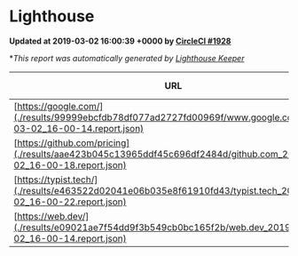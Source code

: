 
# Lighthouse

**Updated at 2019-03-02 16:00:39 +0000 by [CircleCI #1928](https://circleci.com/gh/ItinerisLtd/lighthouse-keeper-example/1928)**

**This report was automatically generated by [Lighthouse Keeper](https://github.com/itinerisltd/lighthouse-keeper)*

| URL | Performance | Accessibility | Best Practices | SEO | PWA | Updated At |
| --- | --- | --- | --- | --- | --- | --- |
| [https://google.com/](./results/99999ebcfdb78df077ad2727fd00969f/www.google.com_2019-03-02_16-00-14.report.json) | 0.94 | 0.71 | 0.93 | 0.8 | 0.58 | 2019-03-02T16:00:14.743Z |
| [https://github.com/pricing](./results/aae423b045c13965ddf45c696df2484d/github.com_2019-03-02_16-00-18.report.json) | 0.78 | 0.89 | 0.93 | 0.9 | 0.58 | 2019-03-02T16:00:18.863Z |
| [https://typist.tech/](./results/e463522d02041e06b035e8f61910fd43/typist.tech_2019-03-02_16-00-22.report.json) | 1 |  |  |  |  | 2019-03-02T16:00:22.117Z |
| [https://web.dev/](./results/e09021ae7f54dd9f3b549cb0bc165f2b/web.dev_2019-03-02_16-00-14.report.json) | 0.94 | 0.93 | 1 | 0.91 | 1 | 2019-03-02T16:00:14.638Z |
